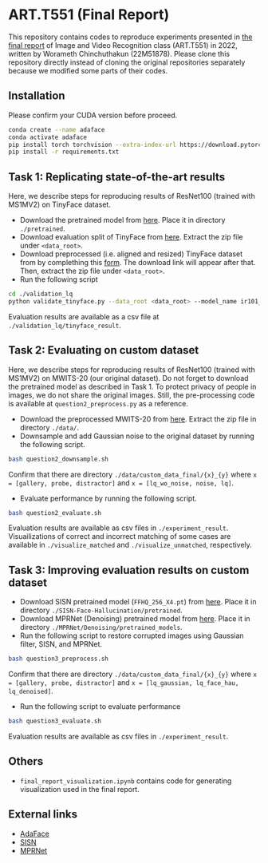 # ART.T551 (Final Report)

This repository contains codes to reproduce experiments presented in [the final report](https://drive.google.com/file/d/1dsRsl-j0uV9iWdGbOPw7SfHvkBT_qMSR/view?usp=sharing) of Image and Video Recognition class (ART.T551) in 2022, written by Worameth Chinchuthakun (22M51878). Please clone this repository directly instead of cloning the original repositories separately because we modified some parts of their codes.

## Installation
Please confirm your CUDA version before proceed.

```bash
conda create --name adaface
conda activate adaface
pip install torch torchvision --extra-index-url https://download.pytorch.org/whl/cu116
pip install -r requirements.txt
```

## Task 1: Replicating state-of-the-art results
Here, we describe steps for reproducing results of ResNet100 (trained with MS1MV2) on TinyFace dataset.

- Download the pretrained model from [here](https://drive.google.com/file/d/1m757p4-tUU5xlSHLaO04sqnhvqankimN/view). Place it in directory ```./pretrained```.
- Download evaluation split of TinyFace from [here](https://qmul-tinyface.github.io/). Extract the zip file under ```<data_root>```.
- Download preprocessed (i.e. aligned and resized) TinyFace dataset from by complething this [form](https://docs.google.com/forms/d/e/1FAIpQLSc3zWLSUf3DH6F0LXhjecolZYt63EMLkGX-2sayz2WbfhbDcA/viewform). The download link will appear after that. Then, extract the zip file under ```<data_root>```.
- Run the following script
```bash
cd ./validation_lq
python validate_tinyface.py --data_root <data_root> --model_name ir101_ms1mv2
```

Evaluation results are available as a csv file at ```./validation_lq/tinyface_result```.

## Task 2: Evaluating on custom dataset
Here, we describe steps for reproducing results of ResNet100 (trained with MS1MV2) on MWITS-20 (our original dataset). Do not forget to download the pretrained model as described in Task 1. To protect privacy of people in images, we do not share the original images. Still, the pre-processing code is available at ```question2_preprocess.py``` as a reference.

- Download the preprocessed MWITS-20 from [here](https://drive.google.com/file/d/1g6l2NwJxHOoVT54WYNhN0ZwZb-dkz7n3/view?usp=sharing). Extract the zip file in directory ```./data/```.
- Downsample and add Gaussian noise to the original dataset by running the following script.
```bash
bash question2_downsample.sh
```
Confirm that there are directory ```./data/custom_data_final/{x}_{y}``` where ```x = [gallery, probe, distractor]``` and ```x = [lq_wo_noise, noise, lq]```.
- Evaluate performance by running the following script.
```bash
bash question2_evaluate.sh
```

Evaluation results are available as csv files in ```./experiment_result```. Visuailizations of correct and incorrect matching of some cases are available in ```./visualize_matched``` and ```./visualize_unmatched```, respectively.

## Task 3: Improving evaluation results on custom dataset
- Download SISN pretrained model (```FFHQ_256_X4.pt```) from [here](https://drive.google.com/drive/folders/1CX1ERx6A3C8LAe6Mj9LtQ9rUhuuHZXil). Place it in directory ```./SISN-Face-Hallucination/pretrained```.
- Download MPRNet (Denoising) pretrained model from [here](https://drive.google.com/file/d/1LODPt9kYmxwU98g96UrRA0_Eh5HYcsRw/view). Place it in directory ```./MPRNet/Denoising/pretrained_models```.
- Run the following script to restore corrupted images using Gaussian filter, SISN, and MPRNet.
```bash
bash question3_preprocess.sh
```
Confirm that there are directory ```./data/custom_data_final/{x}_{y}``` where ```x = [gallery, probe, distractor]``` and ```x = [lq_gaussian, lq_face_hau, lq_denoised]```.
- Run the following script to evaluate performance
```bash
bash question3_evaluate.sh
```
Evaluation results are available as csv files in ```./experiment_result```.

## Others
- ```final_report_visualization.ipynb``` contains code for generating visualization used in the final report.

## External links
- [AdaFace](https://github.com/mk-minchul/AdaFace)
- [SISN](https://github.com/mdswyz/SISN-Face-Hallucination#dataset)
- [MPRNet](https://github.com/swz30/MPRNet)